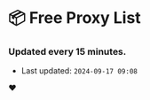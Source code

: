 # :package: Free Proxy List
### Updated every 15 minutes.

- Last updated: `2024-09-17 09:08`

:heart:
